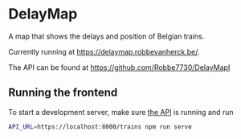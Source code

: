 # DelayMap

A map that shows the delays and position of Belgian trains.

Currently running at <https://delaymap.robbevanherck.be/>.

The API can be found at <https://github.com/Robbe7730/DelayMapI>

## Running the frontend

To start a development server, make sure
[the API](https://github.com/Robbe7730/DelayMapI) is running and run

```bash
API_URL=https://localhost:8000/trains npm run serve
```
